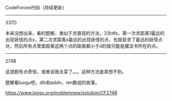 CodeForces代码（持续更新）

---

337D

本来没想出来，看的题解，类似于求直径的方法，3次dfs，第一次求距离1最远的出现妖怪的点x，第二次求距离x最远的出现妖怪的点，也就是求了最远的妖怪点对，然后所有点里面距离这两个点的距离都小于d的就可能是魔法书所在的点。

---

274B

这道题有点奇怪，或者说我太菜了。。。这种方法是真想不到。

题解看luogu吧，dfs和addn，ren数组的故事。

https://www.luogu.org/problemnew/solution/CF274B